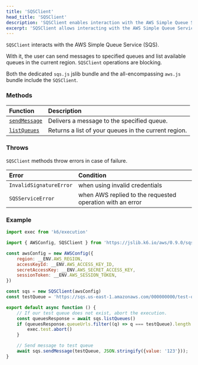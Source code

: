 ```yaml
---
title: 'SQSClient'
head_title: 'SQSClient'
description: 'SQSClient enables interaction with the AWS Simple Queue Service (SQS)'
excerpt: 'SQSClient allows interacting with the AWS Simple Queue Service (SQS)'
---
```


<BlockingAwsBlockquote />

`SQSClient` interacts with the AWS Simple Queue Service (SQS).

With it, the user can send messages to specified queues and list available queues in the current region. `SQSClient` operations are blocking.

Both the dedicated `sqs.js` jslib bundle and the all-encompassing `aws.js` bundle include the `SQSClient`.

### Methods

| Function                                                         | Description                                          |
| :--------------------------------------------------------------- | :--------------------------------------------------- |
| [`sendMessage`](/javascript-api/jslib/aws/sqsclient/sqsclient-sendmessage) | Delivers a message to the specified queue.           |
| [`listQueues`](/javascript-api/jslib/aws/sqsclient/sqsclient-listqueues)   | Returns a list of your queues in the current region. |

### Throws

`SQSClient` methods throw errors in case of failure.

| Error                   | Condition                                                 |
| :---------------------- | :-------------------------------------------------------- |
| `InvalidSignatureError` | when using invalid credentials                            |
| `SQSServiceError`       | when AWS replied to the requested operation with an error |

### Example

<CodeGroup labels={[]}>

```javascript
import exec from 'k6/execution'

import { AWSConfig, SQSClient } from 'https://jslib.k6.io/aws/0.9.0/sqs.js'

const awsConfig = new AWSConfig({
    region: __ENV.AWS_REGION,
    accessKeyId: __ENV.AWS_ACCESS_KEY_ID,
    secretAccessKey: __ENV.AWS_SECRET_ACCESS_KEY,
    sessionToken: __ENV.AWS_SESSION_TOKEN,
})

const sqs = new SQSClient(awsConfig)
const testQueue = 'https://sqs.us-east-1.amazonaws.com/000000000/test-queue'

export default async function () {
    // If our test queue does not exist, abort the execution.
    const queuesResponse = await sqs.listQueues()
    if (queuesResponse.queueUrls.filter((q) => q === testQueue).length == 0) {
        exec.test.abort()
    }

    // Send message to test queue
    await sqs.sendMessage(testQueue, JSON.stringify({value: '123'}));
}
```

</CodeGroup>